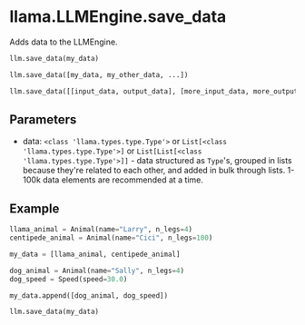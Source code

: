 # llama.LLMEngine.save_data

Adds data to the LLMEngine.

```python
llm.save_data(my_data)

llm.save_data([my_data, my_other_data, ...])

llm.save_data([[input_data, output_data], [more_input_data, more_output_data], ...])
```

## Parameters

- data: `<class 'llama.types.type.Type'>` or `List[<class 'llama.types.type.Type'>]` or `List[List[<class 'llama.types.type.Type'>]]` - data structured as `Type`'s, grouped in lists because they're related to each other, and added in bulk through lists. 1-100k data elements are recommended at a time.

## Example

```python
llama_animal = Animal(name="Larry", n_legs=4)
centipede_animal = Animal(name="Cici", n_legs=100)

my_data = [llama_animal, centipede_animal]

dog_animal = Animal(name="Sally", n_legs=4)
dog_speed = Speed(speed=30.0)

my_data.append([dog_animal, dog_speed])

llm.save_data(my_data)
```
